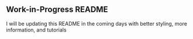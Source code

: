 ## Work-in-Progress README

I will be updating this README in the coming days with better styling, more information, and tutorials